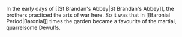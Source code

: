 In the early days of [[St Brandan's Abbey|St Brandan's Abbey]], the brothers practiced the arts of war here. So it was that in [[Baronial Period|Baronial]] times the garden became a favourite of the martial, quarrelsome Dewulfs.